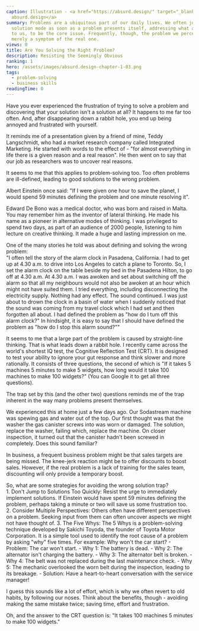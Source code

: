 ```yaml
---
caption: Illustration - <a href="https://absurd.design/" target="_blank">
  absurd.design</a>
summary: Problems are a ubiquitous part of our daily lives. We often jump into
  solution mode as soon as a problem presents itself, addressing what appears,
  to us, to be the core issue. Frequently, though, the problem we perceive is
  merely a symptom of the real one.
views: 0
title: Are You Solving the Right Problem?
description: Resisting the Seemingly Obvious
ranking: 1
hero: /assets/images/absurd.design-chapter-1-03.png
tags:
  - problem-solving
  - business skills
readingTime: 0
---
```

<p>Have you ever experienced the frustration of trying to solve a problem and discovering that your solution isn't a solution at all? It happens to me far too often. And, after disappearing down a rabbit hole, you end up being annoyed and frustrated with yourself.</p>
<p>It reminds me of a presentation given by a friend of mine, Teddy Langschmidt, who had a market research company called Integrated Marketing. He started with words to the effect of - "for almost everything in life there is a given reason and a real reason". He then went on to say that our job as researchers was to uncover real reasons.</p>
<p>It seems to me that this applies to problem-solving too. Too often problems are ill-defined, leading to good solutions to the wrong problem.</p>
<p>Albert Einstein once said: "If I were given one hour to save the planet, I would spend 59 minutes defining the problem and one minute resolving it".</p>
<p>Edward De Bono was a medical doctor, who was born and raised in Malta. You may remember him as the inventor of lateral thinking. He made his name as a pioneer in alternative modes of thinking. I was privileged to spend two days, as part of an audience of 2000 people, listening to him lecture on creative thinking. It made a huge and lasting impression on me.</p>
<p>
    One of the many stories he told was about defining and solving the wrong problem:<br />
    "I often tell the story of the alarm clock in Pasadena, California. I had to get up at 4.30 a.m. to drive into Los Angeles to catch a plane to Toronto. So, I set the alarm clock on the table beside my bed in the Pasadena Hilton, to go off at 4.30 a.m. At 4.30 a.m. I was awoken and set about switching off the alarm so that all my neighbours would not also be awoken at an hour which might not have suited them. I tried everything, including disconnecting the electricity supply. Nothing had any effect. The sound continued. I was just about to drown the clock in a basin of water when I suddenly noticed that the sound was coming from my travel clock which I had set and then forgotten all about.
    I had defined the problem as "how do I tum off this alarm clock?" In hindsight, it is easy to say that I should have defined the problem as "how do I stop this alarm sound?""
</p>
<p>It seems to me that a large part of the problem is caused by straight-line thinking. That is what leads down a rabbit hole. I recently came across the world's shortest IQ test, the Cognitive Reflection Test (CRT). It is designed to test your ability to ignore your gut response and think slower and more rationally. It consists of three questions, the second of which is "If it takes 5 machines 5 minutes to make 5 widgets, how long would it take 100 machines to make 100 widgets?" (You can Google it to get all three questions).</p>
<p>The trap set by this (and the other two) questions reminds me of the trap inherent in the way many problems present themselves.</p>
<p>We experienced this at home just a few days ago. Our Sodastream machine was spewing gas and water out of the top. Our first thought was that the washer the gas canister screws into was worn or damaged. The solution, replace the washer, failing which, replace the machine. On closer inspection, it turned out that the canister hadn't been screwed in completely. Does this sound familiar?</p>
<p>In business, a frequent business problem might be that sales targets are being missed. The knee-jerk reaction might be to offer discounts to boost sales. However, if the real problem is a lack of training for the sales team, discounting will only provide a temporary boost.</p>
<p>
    So, what are some strategies for avoiding the wrong solution trap?<br />
1. Don't Jump to Solutions Too Quickly: Resist the urge to immediately implement solutions. If Einstein would have spent 59 minutes defining the problem, perhaps taking a minute or two will save us some frustration too.
2. Consider Multiple Perspectives: Others often have different perspectives on a problem. Seeking input from them can often uncover aspects we might not have thought of.
3. The Five Whys: The 5 Whys is a problem-solving technique developed by Sakichi Toyoda, the founder of Toyota Motor Corporation. It is a simple tool used to identify the root cause of a problem by asking "why" five times.
    For example:
    Why won't the car start?
    - Problem: The car won't start.
    - Why 1: The battery is dead.
    - Why 2: The alternator isn't charging the battery.
    - Why 3: The alternator belt is broken.
    - Why 4: The belt was not replaced during the last maintenance check.
    - Why 5: The mechanic overlooked the worn belt during the inspection, leading to its breakage.
    - Solution: Have a heart-to-heart conversation with the service manager!
</p>
<p>I guess this sounds like a lot of effort, which is why we often revert to old habits, by following our noses. Think about the benefits, though - avoiding making the same mistake twice; saving time, effort and frustration.</p>
<p>Oh, and the answer to the CRT question is: "It takes 100 machines 5 minutes to make 100 widgets."</p>
